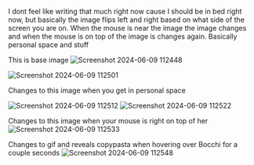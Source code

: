 I dont feel like writing that much right now cause I should be in bed right now, but basically the image flips left and right based on what side of the screen you are on. When the mouse is near the image the image changes and when the mouse is on top of the image is changes again. Basically personal space and stuff

This is base image
![Screenshot 2024-06-09 112448](https://github.com/Arthur1asdf/change-image-when-near-bocchi/assets/138413173/6ebe416a-10e7-479d-b414-fea9bbf45db0)

![Screenshot 2024-06-09 112501](https://github.com/Arthur1asdf/change-image-when-near-bocchi/assets/138413173/b1f9fb55-8c47-4c18-9b57-0ef23388cb09)

Changes to this image when you get in personal space

![Screenshot 2024-06-09 112512](https://github.com/Arthur1asdf/change-image-when-near-bocchi/assets/138413173/182acca1-6e78-4a7e-adb5-104470354033)
![Screenshot 2024-06-09 112522](https://github.com/Arthur1asdf/change-image-when-near-bocchi/assets/138413173/04fc44a4-ca55-4a46-8bb3-0f59e9c475d2)


Changes to this image when your mouse is right on top of her
![Screenshot 2024-06-09 112533](https://github.com/Arthur1asdf/change-image-when-near-bocchi/assets/138413173/de681f5a-22e2-48e7-832e-428ff39046e8)

Changes to gif and reveals copypasta when hovering over Bocchi for a couple seconds
![Screenshot 2024-06-09 112548](https://github.com/Arthur1asdf/change-image-when-near-bocchi/assets/138413173/1e3c0d66-30ae-4d45-8f07-488fe84d0a8f)
